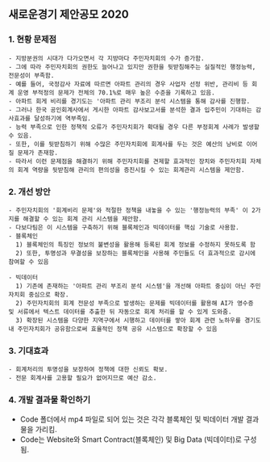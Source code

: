 ## 새로운경기 제안공모 2020

### 1. 현황 문제점
    - 지방분권의 시대가 다가오면서 각 지방마다 주민자치회의 수가 증가함.
    - 그에 따라 주민자치회의 권한도 늘어나고 있지만 권한을 뒷받침해주는 실질적인 행정능력, 전문성이 부족함.
    - 예를 들어, 국정감사 자료에 따르면 아파트 관리의 경우 사업자 선정 위반, 관리비 등 회계 운영 부적정의 문제가 전체의 70.1%로 매우 높은 수준을 기록하고 있음.
    - 아파트 회게 비리를 경기도는 '아파트 관리 부조리 분석 시스템을 통해 감사를 진행함.
    - 그러나 한국 공인회계사에서 게시한 아파트 감사보고서를 분석한 결과 입주민이 기대하는 감사효과를 달성하기에 역부족임.
    - 능력 부족으로 인한 정책적 오류가 주민자치회가 확대될 경우 다른 부정회계 사례가 발생할 수 있음.
    - 또한, 이를 뒷받침하기 위해 수많은 주민자치회에 회계사를 두는 것은 예산의 낭비로 이어질 문제가 존재함.
    - 따라서 이런 문제점을 해결하기 위해 주민자치회를 견제할 효과적인 장치와 주민자치회 자체의 회계 역량을 뒷받침해 관리의 편의성을 증진시킬 수 있는 회계관리 시스템을 제안함.

### 2. 개선 방안
    - 주민자치회의 '회계비리 문제'와 적절한 정책을 내놓을 수 있는 '행정능력의 부족' 이 2가지를 해결할 수 있는 회계 관리 시스템을 제안함.
    - 다보다팀은 이 시스템을 구축하기 위해 블록체인과 빅데이터를 핵심 기술로 사용함.
    - 블록체인
      1) 블록체인의 특징인 정보의 불변성을 활용해 등록된 회계 정보를 수정하지 못하도록 함
      2) 또한, 투명성과 무결성을 보장하는 블록체인을 사용해 주민들도 더 효과적으로 감시에 참여할 수 있음
      
    - 빅데이터
      1) 기존에 존재하는 '아파트 관리 부조리 분석 시스템'을 개선해 아파트 중심이 아닌 주민자치회 중심으로 확장.
      2) 주민자치회의 회계 전문성 부족으로 발생하는 문제를 빅데이터를 활용해 AI가 영수증 및 서류에서 텍스트 데이터를 추출한 뒤 자동으로 회계 처리를 할 수 있게 도와줌.
      3) 확장된 시스템을 다양한 지역구에서 시행하고 데이터를 쌓아 회계 관련 노하우를 경기도 내 주민자치회가 공유함으로써 효율적인 정책 공유 시스템으로 확장할 수 있음

### 3. 기대효과
    - 회계처리의 투명성을 보장하여 정책에 대한 신뢰도 확보.
    - 전문 회계사를 고용할 필요가 없어지므로 예산 감소.

### 4. 개발 결과물 확인하기
- Code 폴더에서 mp4 파일로 되어 있는 것은 각각 블록체인 및 빅데이터 개발 결과물을 가리킴.
- Code는 Website와 Smart Contract(블록체인) 및 Big Data (빅데이터)로 구성됨.

